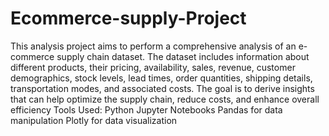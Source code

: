 # Ecommerce-supply-Project
This analysis project aims to perform a comprehensive analysis of an e-commerce supply chain dataset. The dataset includes information about different products, their pricing, availability, sales, revenue, customer demographics, stock levels, lead times, order quantities, shipping details, transportation modes, and associated costs. The goal is to derive insights that can help optimize the supply chain, reduce costs, and enhance overall efficiency
Tools Used:
Python
Jupyter Notebooks
Pandas for data manipulation
Plotly for data visualization
